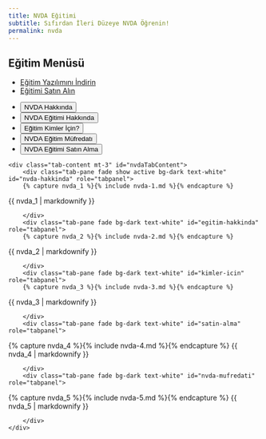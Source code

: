```yaml
---
title: NVDA Eğitimi
subtitle: Sıfırdan İleri Düzeye NVDA Öğrenin!
permalink: nvda
---
```


## Eğitim Menüsü

* [Eğitim Yazılımını İndirin](https://server.borfirbora.com/EduAppNVDA-1.0.exe)
* [Eğitimi Satın Alın](https://www.shopier.com/ShowProductNew/products.php?id=33046312)

<div class="container mt-5 bf-dark text-white">
    <ul class="nav nav-tabs" id="nvdaTab" role="tablist">
        <li class="nav-item" role="presentation">
            <button class="nav-link active" id="nvda-hakkinda-tab" data-bs-toggle="tab" data-bs-target="#nvda-hakkinda" type="button" role="tab">NVDA Hakkında</button>
        </li>
        <li class="nav-item" role="presentation">
            <button class="nav-link" id="egitim-hakkinda-tab" data-bs-toggle="tab" data-bs-target="#egitim-hakkinda" type="button" role="tab">NVDA Eğitimi Hakkında</button>
        </li>
        <li class="nav-item" role="presentation">
            <button class="nav-link" id="kimler-icin-tab" data-bs-toggle="tab" data-bs-target="#kimler-icin" type="button" role="tab">Eğitim Kimler İçin?</button>
        </li>
        <li class="nav-item" role="presentation">
            <button class="nav-link" id="nvda-mufredati-tab" data-bs-toggle="tab" data-bs-target="#nvda-mufredati" type="button" role="tab">NVDA Eğitim Müfredatı</button>
        </li>
                <li class="nav-item" role="presentation">
            <button class="nav-link" id="satin-alma-tab" data-bs-toggle="tab" data-bs-target="#satin-alma" type="button" role="tab">NVDA Eğitimi Satın Alma</button>
        </li>
    </ul>

    <div class="tab-content mt-3" id="nvdaTabContent">
        <div class="tab-pane fade show active bg-dark text-white" id="nvda-hakkinda" role="tabpanel">
        {% capture nvda_1 %}{% include nvda-1.md %}{% endcapture %}
{{ nvda_1 | markdownify }}

        </div>
        <div class="tab-pane fade bg-dark text-white" id="egitim-hakkinda" role="tabpanel">
        {% capture nvda_2 %}{% include nvda-2.md %}{% endcapture %}
{{ nvda_2 | markdownify }}

        </div>
        <div class="tab-pane fade bg-dark text-white" id="kimler-icin" role="tabpanel">
        {% capture nvda_3 %}{% include nvda-3.md %}{% endcapture %}
{{ nvda_3 | markdownify }}

        </div>
        <div class="tab-pane fade bg-dark text-white" id="satin-alma" role="tabpanel">
{% capture nvda_4 %}{% include nvda-4.md %}{% endcapture %}
{{ nvda_4 | markdownify }}

        </div>
        <div class="tab-pane fade bg-dark text-white" id="nvda-mufredati" role="tabpanel">
{% capture nvda_5 %}{% include nvda-5.md %}{% endcapture %}
{{ nvda_5 | markdownify }}

        </div>
    </div>
</div>


<script src="https://cdn.jsdelivr.net/npm/bootstrap@5.3.0/dist/js/bootstrap.bundle.min.js"></script>

